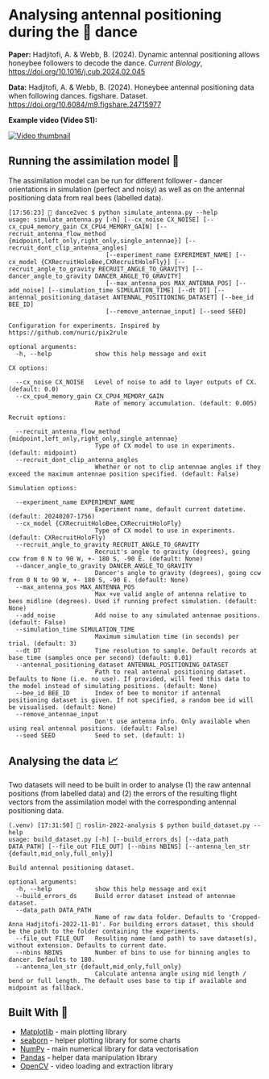 # Analysing antennal positioning during the :honeybee: dance

**Paper:** Hadjitofi, A. & Webb, B. (2024). Dynamic antennal positioning allows honeybee followers to decode the dance. _Current Biology_, https://doi.org/10.1016/j.cub.2024.02.045

**Data:** Hadjitofi, A. & Webb, B. (2024). Honeybee antennal positioning data when following dances. figshare. Dataset. https://doi.org/10.6084/m9.figshare.24715977

**Example video (Video S1):**

[![Video thumbnail](thumbnail.png)](https://ars.els-cdn.com/content/image/1-s2.0-S0960982224002203-mmc2.mp4)

## Running the assimilation model :brain:

The assimilation model can be run for different follower - dancer orientations in simulation (perfect and noisy) as well as on the antennal positioning data from real bees (labelled data).

```
[17:56:23] 🚀 dance2vec $ python simulate_antenna.py --help
usage: simulate_antenna.py [-h] [--cx_noise CX_NOISE] [--cx_cpu4_memory_gain CX_CPU4_MEMORY_GAIN] [--recruit_antenna_flow_method {midpoint,left_only,right_only,single_antennae}] [--recruit_dont_clip_antenna_angles]
                           [--experiment_name EXPERIMENT_NAME] [--cx_model {CXRecruitHoloBee,CXRecruitHoloFly}] [--recruit_angle_to_gravity RECRUIT_ANGLE_TO_GRAVITY] [--dancer_angle_to_gravity DANCER_ANGLE_TO_GRAVITY]
                           [--max_antenna_pos MAX_ANTENNA_POS] [--add_noise] [--simulation_time SIMULATION_TIME] [--dt DT] [--antennal_positioning_dataset ANTENNAL_POSITIONING_DATASET] [--bee_id BEE_ID]
                           [--remove_antennae_input] [--seed SEED]

Configuration for experiments. Inspired by https://github.com/nuric/pix2rule

optional arguments:
  -h, --help            show this help message and exit

CX options:

  --cx_noise CX_NOISE   Level of noise to add to layer outputs of CX. (default: 0.0)
  --cx_cpu4_memory_gain CX_CPU4_MEMORY_GAIN
                        Rate of memory accumulation. (default: 0.005)

Recruit options:

  --recruit_antenna_flow_method {midpoint,left_only,right_only,single_antennae}
                        Type of CX model to use in experiments. (default: midpoint)
  --recruit_dont_clip_antenna_angles
                        Whether or not to clip antennae angles if they exceed the maximum antennae position specified. (default: False)

Simulation options:

  --experiment_name EXPERIMENT_NAME
                        Experiment name, default current datetime. (default: 20240207-1756)
  --cx_model {CXRecruitHoloBee,CXRecruitHoloFly}
                        Type of CX model to use in experiments. (default: CXRecruitHoloFly)
  --recruit_angle_to_gravity RECRUIT_ANGLE_TO_GRAVITY
                        Recruit's angle to gravity (degrees), going ccw from 0 N to 90 W, +- 180 S, -90 E. (default: None)
  --dancer_angle_to_gravity DANCER_ANGLE_TO_GRAVITY
                        Dancer's angle to gravity (degrees), going ccw from 0 N to 90 W, +- 180 S, -90 E. (default: None)
  --max_antenna_pos MAX_ANTENNA_POS
                        Max +ve valid angle of antenna relative to bees midline (degrees). Used if running prefect simulation. (default: None)
  --add_noise           Add noise to any simulated antennae positions. (default: False)
  --simulation_time SIMULATION_TIME
                        Maximum simulation time (in seconds) per trial. (default: 3)
  --dt DT               Time resolution to sample. Default records at base time (samples once per second) (default: 0.01)
  --antennal_positioning_dataset ANTENNAL_POSITIONING_DATASET
                        Path to real antennal positioning dataset. Defaults to None (i.e. no use). If provided, will feed this data to the model instead of simulating positions. (default: None)
  --bee_id BEE_ID       Index of bee to monitor if antennal positioning dataset is given. If not specified, a random bee id will be visualised. (default: None)
  --remove_antennae_input
                        Don't use antenna info. Only available when using real antennal positions. (default: False)
  --seed SEED           Seed to set. (default: 1)
```

## Analysing the data :chart_with_upwards_trend:

Two datasets will need to be built in order to analyse (1) the raw antennal positions (from labelled data) and (2) the errors of the resulting flight vectors from the assimilation model with the corresponding antennal positioning data.

```
(.venv) [17:31:50] 🚀 roslin-2022-analysis $ python build_dataset.py --help
usage: build_dataset.py [-h] [--build_errors_ds] [--data_path DATA_PATH] [--file_out FILE_OUT] [--nbins NBINS] [--antenna_len_str {default,mid_only,full_only}]

Build antennal positioning dataset.

optional arguments:
  -h, --help            show this help message and exit
  --build_errors_ds     Build error dataset instead of antennae dataset.
  --data_path DATA_PATH
                        Name of raw data folder. Defaults to 'Cropped-Anna Hadjitofi-2022-11-01'. For building errors dataset, this should be the path to the folder containing the experiments.
  --file_out FILE_OUT   Resulting name (and path) to save dataset(s), without extension. Defaults to current date.
  --nbins NBINS         Number of bins to use for binning angles to dancer. Defaults to 180.
  --antenna_len_str {default,mid_only,full_only}
                        Calculate antenna angle using mid length / bend or full length. The default uses base to tip if available and midpoint as fallback.
```

## Built With :hammer:

- [Matplotlib](https://matplotlib.org/stable/) - main plotting library
- [seaborn](https://seaborn.pydata.org/) - helper plotting library for some charts
- [NumPy](https://numpy.org/) - main numerical library for data vectorisation
- [Pandas](https://pandas.pydata.org/) - helper data manipulation library
- [OpenCV](https://pypi.org/project/opencv-python/) - video loading and extraction library
